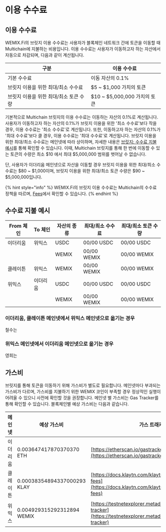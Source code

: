 # 이용 수수료

## 이용 수수료

WEMIX.Fi의 브릿지 이용 수수료는 사용자가 블록체인 네트워크 간에 토큰을 이동할 때 Multichain에 지불하는 비용입니다. 이용 수수료는 사용자가 이동하고자 하는 자산에서 자동으로 차감되며, 다음과 같이 계산됩니다.

| 구분                     | 이용 수수료                   |
| ---------------------- | ------------------------ |
| 기본 수수료                 | 이동 자산의 0.1%              |
| 브릿지 이용을 위한 최대/최소 수수료   | $5 \~ $1,000 가치의 토큰      |
| 브릿지 이용을 위한 최대/최소 토큰 수량 | $10 \~ $5,000,000 가치의 토큰 |

기본적으로 Multichain 브릿지의 이용 수수료는 이동하는 자산의 0.1%로 계산됩니다. 사용자가 이동하고자 하는 자산의 0.1%가 브릿지 이용을 위한 '최소 수수료'보다 작을 경우, 이용 수수료는 '최소 수수료'로 계산됩니다. 또한, 이동하고자 하는 자산의 0.1%가 '최대 수수료'보다 클 경우, 이용 수수료는 '최대 수수료'로 계산됩니다. 브릿지 이용을 위한 최대/최소 수수료는 메인넷에 따라 상이하며, 자세한 내용은 [브릿지: 수수료 지불 예시](undefined-1.md#undefined)를 통해 확인할 수 있습니다. 이때, Multichain 브릿지를 통해 한 번에 이동할 수 있는 토큰의 수량은 최소 $10 에서 최대 $5,000,000 범위를 벗어날 수 없습니다.

단, 사용자가 이더리움 메인넷으로 자산을 이동할 경우 브릿지 이용을 위한 최대/최소 수수료는 $80 \~ $1,000이며, 브릿지 이용을 위한 최대/최소 토큰 수량은 $90 \~ $5,000,000입니다.

{% hint style="info" %}
WEMIX.Fi의 브릿지 이용 수수료는 Multichain의 수수료 정책을 따르며, [Fees](https://docs.multichain.org/getting-started/fees)에서 확인할 수 있습니다.
{% endhint %}

## 수수료 지불 예시

| From 체인 | To 체인 | 자산의 종류 | 최대/최소 수수료   | 최대/최소 토큰 수량 |
| ------- | ----- | ------ | ----------- | ----------- |
| 이더리움    | 위믹스   | USDC   | 00/00 USDC  | 00/00 USDC  |
|         |       | WEMIX  | 00/00 WEMIX | 00/00 WEMIX |
| 클레이튼    | 위믹스   | WEMIX  | 00/00 WEMIX | 00/00 WEMIX |
| 위믹스     | 이더리움  | USDC   | 00/00 USDC  | 00/00 USDC  |
|         |       | WEMIX  | 00/00 WEMIX | 00/00 WEMIX |

### **이더리움, 클레이튼 메인넷에서 위믹스 메인넷으로 옮기는 경우**

철수는

### **위믹스 메인넷에서 이더리움 메인넷으로 옮기는 경우**

영희는

## 가스비

브릿지를 통해 토큰을 이동하기 위해 가스비가 별도로 필요합니다. 메인넷마다 부과되는 가스비가 다르며, 가스비를 지불하기 위한 WEMIX 코인이 부족할 경우 정상적인 실행이 어려울 수 있으니 사전에 확인할 것을 권장합니다. 메인넷 별 가스비는 Gas Tracker를 통해 확인할 수 있습니다. 블록체인별 예상 가스비는 다음과 같습니다.

| 메인넷  | 예상 가스비                      | 가스 트래커                                                                                                           |
| ---- | --------------------------- | ---------------------------------------------------------------------------------------------------------------- |
| 이더리움 | 0.003647417870370370 ETH    | [https://etherscan.io/gastracker](https://etherscan.io/gastracker)                                               |
| 클레이튼 | 0.00038354894337000293 KLAY | [https://docs.klaytn.com/klaytn/design/transaction-fees](https://docs.klaytn.com/klaytn/design/transaction-fees) |
| 위믹스  | 0.004929315292312894 WEMIX  | [https://testnetexplorer.metadium.com/gas-tracker](https://testnetexplorer.metadium.com/gas-tracker)             |
